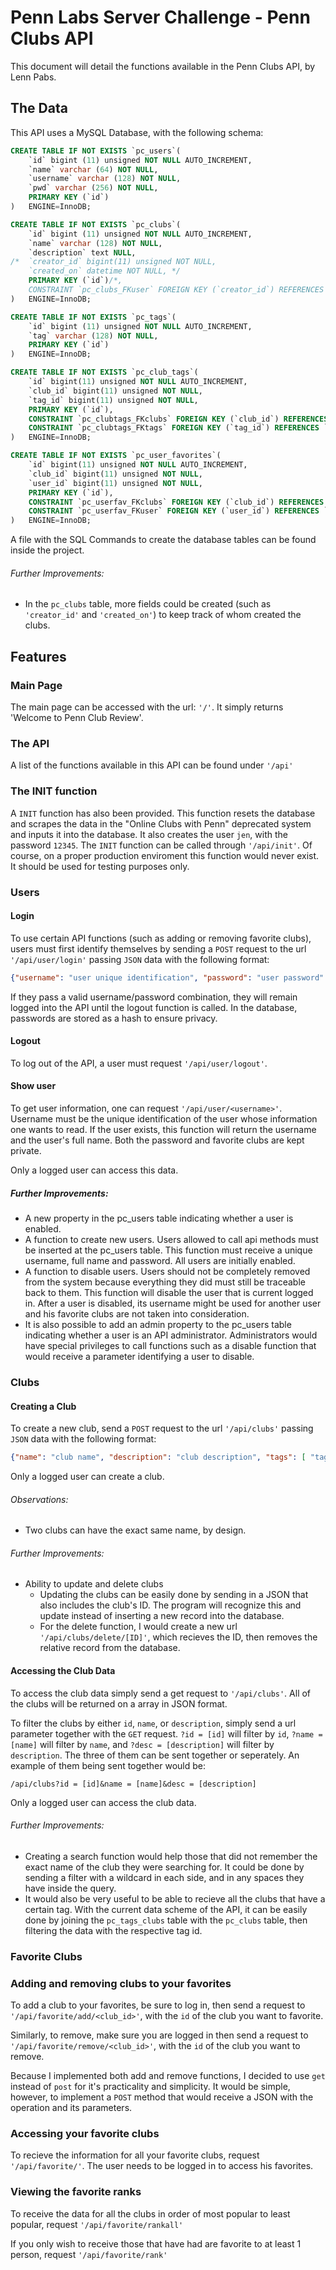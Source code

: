 # Penn Labs Server Challenge - Penn Clubs API
This document will detail the functions available in the Penn Clubs API, by Lenn Pabs.

## The Data
This API uses a MySQL Database, with the following schema:

```SQL
CREATE TABLE IF NOT EXISTS `pc_users`(
	`id` bigint (11) unsigned NOT NULL AUTO_INCREMENT,
	`name` varchar (64) NOT NULL,
	`username` varchar (128) NOT NULL,
	`pwd` varchar (256) NOT NULL,
	PRIMARY KEY (`id`)
)	ENGINE=InnoDB;

CREATE TABLE IF NOT EXISTS `pc_clubs`(
	`id` bigint (11) unsigned NOT NULL AUTO_INCREMENT,
	`name` varchar (128) NOT NULL,
	`description` text NULL,
/*	`creator_id` bigint(11) unsigned NOT NULL,
	`created_on` datetime NOT NULL, */
	PRIMARY KEY (`id`)/*,
	CONSTRAINT `pc_clubs_FKuser` FOREIGN KEY (`creator_id`) REFERENCES `pc_users` (`id`)	*/
)	ENGINE=InnoDB;

CREATE TABLE IF NOT EXISTS `pc_tags`(
	`id` bigint (11) unsigned NOT NULL AUTO_INCREMENT,
	`tag` varchar (128) NOT NULL,
	PRIMARY KEY (`id`)
)	ENGINE=InnoDB;

CREATE TABLE IF NOT EXISTS `pc_club_tags`(
	`id` bigint(11) unsigned NOT NULL AUTO_INCREMENT,
	`club_id` bigint(11) unsigned NOT NULL,
	`tag_id` bigint(11) unsigned NOT NULL,
	PRIMARY KEY (`id`),
	CONSTRAINT `pc_clubtags_FKclubs` FOREIGN KEY (`club_id`) REFERENCES `pc_clubs` (`id`),
	CONSTRAINT `pc_clubtags_FKtags` FOREIGN KEY (`tag_id`) REFERENCES `pc_tags` (`id`)	
)	ENGINE=InnoDB;

CREATE TABLE IF NOT EXISTS `pc_user_favorites`(
	`id` bigint(11) unsigned NOT NULL AUTO_INCREMENT,
	`club_id` bigint(11) unsigned NOT NULL,
	`user_id` bigint(11) unsigned NOT NULL,
	PRIMARY KEY (`id`),
	CONSTRAINT `pc_userfav_FKclubs` FOREIGN KEY (`club_id`) REFERENCES `pc_clubs` (`id`),
	CONSTRAINT `pc_userfav_FKuser` FOREIGN KEY (`user_id`) REFERENCES `pc_users` (`id`)	
)	ENGINE=InnoDB;
```

A file with the SQL Commands to create the database tables can be found inside the project.

###### Further Improvements:

* In the `pc_clubs` table, more fields could be created (such as `'creator_id'` and `'created_on'`) to keep track of whom created the clubs.


## Features

### Main Page

The main page can be accessed with the url: `'/'`. It simply returns 'Welcome to Penn Club Review'.

### The API
A list of the functions available in this API can be found under `'/api'`

### The INIT function
A `INIT` function has also been provided. This function resets the database and scrapes the data in the "Online Clubs with Penn" deprecated system and inputs it into the database. It also creates the user `jen`, with the password `12345`. The `INIT` function can be called through `'/api/init'`. Of course, on a proper production enviroment this function would never exist. It should be used for testing purposes only.

### Users
#### Login
To use certain API functions (such as adding or removing favorite clubs), users must first identify themselves by sending a `POST` request to the url `'/api/user/login'` passing `JSON` data with the following format:

```JSON
{"username": "user unique identification", "password": "user password" }
```

If they pass a valid username/password combination, they will remain logged into the API until the logout function is called. In the database, passwords are stored as a hash to ensure privacy.


#### Logout
To log out of the API, a user must request `'/api/user/logout'`.


#### Show user
To get user information, one can request `'/api/user/<username>'`. Username must be the unique identification of the user whose information one wants to read. If the user exists, this function will return the username and the user's full name. Both the password and favorite clubs are kept private.

Only a logged user can access this data.

##### Further Improvements:
* A new property in the pc_users table indicating whether a user is enabled.
* A function to create new users. Users allowed to call api methods must be inserted at the pc_users table. This function must receive a unique username, full name and password. All users are initially enabled. 
* A function to disable users. Users should not be completely removed from the system because everything they did must still be traceable back to them. This function will disable the user that is current logged in. After a user is disabled, its username might be used for another user and his favorite clubs are not taken into consideration.
* It is also possible to add an admin property to the pc_users table indicating whether a user is an API administrator. Administrators would have special privileges to call functions such as a disable function that would receive a parameter identifying a user to disable.

### Clubs
#### Creating a Club
To create a new club, send a `POST` request to the url `'/api/clubs'` passing `JSON` data with the following format:

```JSON
{"name": "club name", "description": "club description", "tags": [ "tag1", "tag2" ] }
```

Only a logged user can create a club.

###### Observations:

* Two clubs can have the exact same name, by design.

###### Further Improvements:

* Ability to update and delete clubs
	* Updating the clubs can be easily done by sending in a JSON that also includes the club's ID. The program will recognize this and update instead of inserting a new record into the database.
	* For the delete function, I would create a new url `'/api/clubs/delete/[ID]'`, which recieves the ID, then removes the relative record from the database.
	
#### Accessing the Club Data
To access the club data simply send a get request to `'/api/clubs'`. All of the clubs will be returned on a array in JSON format.

To filter the clubs by either `id`, `name`, or `description`, simply send a url parameter together with the `GET` request. `?id = [id]` will filter by `id`, `?name = [name]` will filter by `name`, and `?desc = [description]` will filter by `description`. The three of them can be sent together or seperately. An example of them being sent together would be:

```URL
/api/clubs?id = [id]&name = [name]&desc = [description]
```

Only a logged user can access the club data.

###### Further Improvements:

* Creating a search function would help those that did not remember the exact name of the club they were searching for. It could be done by sending a filter with a wildcard in each side, and in any spaces they have inside the query.
* It would also be very useful to be able to recieve all the clubs that have a certain tag. With the current data scheme of the API, it can be easily done by joining the `pc_tags_clubs` table with the `pc_clubs` table, then filtering the data with the respective tag id.

### Favorite Clubs
### Adding and removing clubs to your favorites
To add a club to your favorites, be sure to log in, then send a request to `'/api/favorite/add/<club_id>'`, with the `id` of the club you want to favorite.

Similarly, to remove, make sure you are logged in then send a request to `'/api/favorite/remove/<club_id>'`, with the `id` of the club you want to remove.

Because I implemented both add and remove functions, I decided to use `get` instead of `post` for it's practicality and simplicity. It would be simple, however, to implement a `POST` method that would receive a JSON with the operation and its parameters.

### Accessing your favorite clubs
To recieve the information for all your favorite clubs, request `'/api/favorite/'`. The user needs to be logged in to access his favorites.

### Viewing the favorite ranks
To receive the data for all the clubs in order of most popular to least popular, request `'/api/favorite/rankall'`

If you only wish to receive those that have had are favorite to at least 1 person, request `'/api/favorite/rank'`
	
